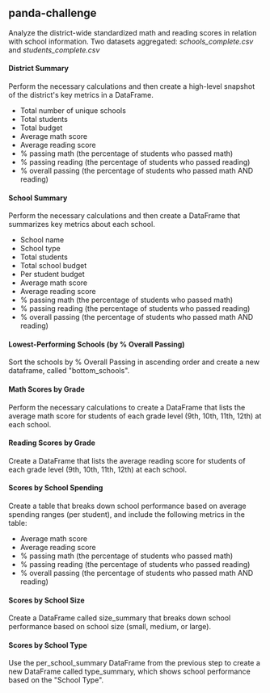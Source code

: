 ## panda-challenge
Analyze the district-wide standardized math and reading scores in relation with school information. Two datasets aggregated: *schools_complete.csv* and *students_complete.csv*

#### District Summary
Perform the necessary calculations and then create a high-level snapshot of the district's key metrics in a DataFrame.
- Total number of unique schools
- Total students
- Total budget
- Average math score
- Average reading score
- % passing math (the percentage of students who passed math)
- % passing reading (the percentage of students who passed reading)
- % overall passing (the percentage of students who passed math AND reading)

#### School Summary
Perform the necessary calculations and then create a DataFrame that summarizes key metrics about each school.
- School name
- School type
- Total students
- Total school budget
- Per student budget
- Average math score
- Average reading score
- % passing math (the percentage of students who passed math)
- % passing reading (the percentage of students who passed reading)
- % overall passing (the percentage of students who passed math AND reading)

#### Lowest-Performing Schools (by % Overall Passing)
Sort the schools by % Overall Passing in ascending order and create a new dataframe, called "bottom_schools".

#### Math Scores by Grade
Perform the necessary calculations to create a DataFrame that lists the average math score for students of each grade level (9th, 10th, 11th, 12th) at each school.

#### Reading Scores by Grade
Create a DataFrame that lists the average reading score for students of each grade level (9th, 10th, 11th, 12th) at each school.

#### Scores by School Spending
Create a table that breaks down school performance based on average spending ranges (per student), and include the following metrics in the table:
- Average math score
- Average reading score
- % passing math (the percentage of students who passed math)
- % passing reading (the percentage of students who passed reading)
- % overall passing (the percentage of students who passed math AND reading)

#### Scores by School Size
Create a DataFrame called size_summary that breaks down school performance based on school size (small, medium, or large).

#### Scores by School Type
Use the per_school_summary DataFrame from the previous step to create a new DataFrame called type_summary, which shows school performance based on the "School Type".

